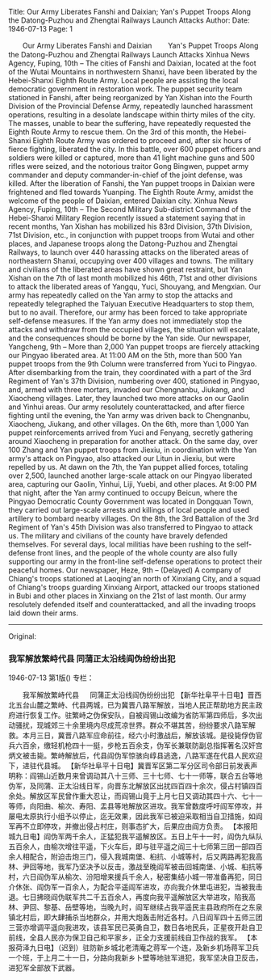 Title: Our Army Liberates Fanshi and Daixian; Yan's Puppet Troops Along the Datong-Puzhou and Zhengtai Railways Launch Attacks
Author:
Date: 1946-07-13
Page: 1

　　Our Army Liberates Fanshi and Daixian
　　Yan's Puppet Troops Along the Datong-Puzhou and Zhengtai Railways Launch Attacks
    Xinhua News Agency, Fuping, 10th – The cities of Fanshi and Daixian, located at the foot of the Wutai Mountains in northwestern Shanxi, have been liberated by the Hebei-Shanxi Eighth Route Army. Local people are assisting the local democratic government in restoration work. The puppet security team stationed in Fanshi, after being reorganized by Yan Xishan into the Fourth Division of the Provincial Defense Army, repeatedly launched harassment operations, resulting in a desolate landscape within thirty miles of the city. The masses, unable to bear the suffering, have repeatedly requested the Eighth Route Army to rescue them. On the 3rd of this month, the Hebei-Shanxi Eighth Route Army was ordered to proceed and, after six hours of fierce fighting, liberated the city. In this battle, over 600 puppet officers and soldiers were killed or captured, more than 41 light machine guns and 500 rifles were seized, and the notorious traitor Gong Bingwen, puppet army commander and deputy commander-in-chief of the joint defense, was killed. After the liberation of Fanshi, the Yan puppet troops in Daixian were frightened and fled towards Yuanping. The Eighth Route Army, amidst the welcome of the people of Daixian, entered Daixian city.
    Xinhua News Agency, Fuping, 10th – The Second Military Sub-district Command of the Hebei-Shanxi Military Region recently issued a statement saying that in recent months, Yan Xishan has mobilized his 83rd Division, 37th Division, 71st Division, etc., in conjunction with puppet troops from Wutai and other places, and Japanese troops along the Datong-Puzhou and Zhengtai Railways, to launch over 440 harassing attacks on the liberated areas of northeastern Shanxi, occupying over 400 villages and towns. The military and civilians of the liberated areas have shown great restraint, but Yan Xishan on the 7th of last month mobilized his 46th, 71st and other divisions to attack the liberated areas of Yangqu, Yuci, Shouyang, and Mengxian. Our army has repeatedly called on the Yan army to stop the attacks and repeatedly telegraphed the Taiyuan Executive Headquarters to stop them, but to no avail. Therefore, our army has been forced to take appropriate self-defense measures. If the Yan army does not immediately stop the attacks and withdraw from the occupied villages, the situation will escalate, and the consequences should be borne by the Yan side.
    Our newspaper, Yangcheng, 9th – More than 2,000 Yan puppet troops are fiercely attacking our Pingyao liberated area. At 11:00 AM on the 5th, more than 500 Yan puppet troops from the 9th Column were transferred from Yuci to Pingyao. After disembarking from the train, they coordinated with a part of the 3rd Regiment of Yan's 37th Division, numbering over 400, stationed in Pingyao, and, armed with three mortars, invaded our Chengnanbu, Jiukang, and Xiaocheng villages. Later, they launched two more attacks on our Gaolin and Yinhui areas. Our army resolutely counterattacked, and after fierce fighting until the evening, the Yan army was driven back to Chengnanbu, Xiaocheng, Jiukang, and other villages. On the 6th, more than 1,000 Yan puppet reinforcements arrived from Yuci and Fenyang, secretly gathering around Xiaocheng in preparation for another attack. On the same day, over 100 Zhang and Yan puppet troops from Jiexiu, in coordination with the Yan army's attack on Pingyao, also attacked our Litun in Jiexiu, but were repelled by us. At dawn on the 7th, the Yan puppet allied forces, totaling over 2,500, launched another large-scale attack on our Pingyao liberated area, capturing our Gaolin, Yinhui, Liji, Yuebi, and other places. At 9:00 PM that night, after the Yan army continued to occupy Beicun, where the Pingyao Democratic County Government was located in Dongquan Town, they carried out large-scale arrests and killings of local people and used artillery to bombard nearby villages. On the 8th, the 3rd Battalion of the 3rd Regiment of Yan's 45th Division was also transferred to Pingyao to attack us. The military and civilians of the county have bravely defended themselves. For several days, local militias have been rushing to the self-defense front lines, and the people of the whole county are also fully supporting our army in the front-line self-defense operations to protect their peaceful homes.
    Our newspaper, Heze, 9th – (Delayed) A company of Chiang's troops stationed at Laoqing'an north of Xinxiang City, and a squad of Chiang's troops guarding Xinxiang Airport, attacked our troops stationed in Bubi and other places in Xinxiang on the 21st of last month. Our army resolutely defended itself and counterattacked, and all the invading troops laid down their arms.



<hr /> 

Original: 


### 我军解放繁峙代县  同蒲正太沿线阎伪纷纷出犯

1946-07-13
第1版()
专栏：

　　我军解放繁峙代县
　  同蒲正太沿线阎伪纷纷出犯
    【新华社阜平十日电】晋西北五台山麓之繁峙、代县两城，已为冀晋八路军解放，当地人民正帮助地方民主政府进行恢复工作。驻繁峙之伪保安队，自被阎锡山改编为省防军第四师后，多次出动骚扰，现城郊三十余里境内尽成荒凉世界。群众不堪其苦，纷纷要求八路军解救。本月三日，冀晋八路军应命前往，经六小时激战后，解放该城。是役毙俘伪官兵六百余，缴轻机枪四十一挺，步枪五百余支，伪军长兼联防副总指挥著名汉奸宫炳文被击毙。繁峙解放后，代县阎伪军惊骇向崞县逃逸，八路军遂在代县人民欢迎下，进驻代县城。
    【新华社阜平十日电】冀晋军区第二军分区司令部日前发表声明称：阎锡山近数月来曾调动其八十三师、三十七师、七十一师等，联合五台等地伪军，及同蒲、正太沿线日军，向晋东北解放区出扰四百四十余次，侵占村镇四百余处。解放区军民曾作重大忍让，而阎锡山竟于上月七日又调动其四十六、七十一等师，向阳曲、榆次、寿阳、盂县等地解放区进攻。我军曾数度呼吁阎军停攻，并屡电太原执行小组予以停止，迄无效果，因此我军已被迫采取相当自卫措施，如阎军再不立即停攻，并撤出侵占村庄，则事态扩大，后果应由阎方负责。
    【本报阳城九日电】阎伪军两千余人，正猛犯我平遥解放区。五日上午十一时，阎伪九纵队五百余人，由榆次增往平遥，下火车后，即与驻平遥之阎三十七师第三团一部四百余人相配合，附迫击炮三门，侵入我城南堡、桕抗、小城等村，后又两路再犯我高林、尹回等地，我军乃坚决予以反击，激战至晚阎军被击回城南堡、小城、桕抗等村，六日阎伪军从榆次、汾阳增来援兵千余人，秘密集结小城一带准备再犯，同日介休张、阎伪军一百余人，为配合平遥阎军进攻，亦向我介休里屯进犯，当被我击退。七日拂晓阎伪联军共二千五百余人，再度向我平遥解放区大举进攻，陷我高林、尹回、黎基、岳壁等地，当晚九时，阎军继续占我平遥民主县政府所在之东泉镇北村后，即大肆捕杀当地群众，并用大炮轰击附近各村。八日阎军四十五师三团三营亦增调平遥向我进攻，该县军民已英勇自卫，数日各地民兵，正星夜开赴自卫前线，全县人民亦为保卫自己和平家乡，正全力支援前线自卫作战的我军。
    【本报荷泽九日电】（迟到）驻防新乡城北老清庵之蒋军一个连，及新乡机场蒋军卫兵一个班，于上月二十一日，分路向我新乡卜壁等地驻军进犯，我军坚决自卫反击，进犯军全部放下武器。
